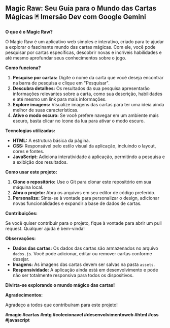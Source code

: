 ## Magic Raw: Seu Guia para o Mundo das Cartas Mágicas 🃏 Imersão Dev com Google Gemini

**O que é o Magic Raw?**

O Magic Raw é um aplicativo web simples e interativo, criado para te ajudar a explorar o fascinante mundo das cartas mágicas. Com ele, você pode pesquisar por cartas específicas, descobrir novas e incríveis habilidades e até mesmo aprofundar seus conhecimentos sobre o jogo.

**Como funciona?**

1. **Pesquise por cartas:** Digite o nome da carta que você deseja encontrar na barra de pesquisa e clique em "Pesquisar".
2. **Descubra detalhes:** Os resultados da sua pesquisa apresentarão informações relevantes sobre a carta, como sua descrição, habilidades e até mesmo um link para mais informações.
3. **Explore imagens:** Visualize imagens das cartas para ter uma ideia ainda melhor de suas características.
4. **Ative o modo escuro:** Se você prefere navegar em um ambiente mais escuro, basta clicar no ícone da lua para ativar o modo escuro.

**Tecnologias utilizadas:**

* **HTML:** A estrutura básica da página.
* **CSS:** Responsável pelo estilo visual da aplicação, incluindo o layout, cores e fontes.
* **JavaScript:** Adiciona interatividade à aplicação, permitindo a pesquisa e a exibição dos resultados.

**Como usar este projeto:**

1. **Clone o repositório:** Use o Git para clonar este repositório em sua máquina local.
2. **Abra o projeto:** Abra os arquivos em seu editor de código preferido.
3. **Personalize:** Sinta-se à vontade para personalizar o design, adicionar novas funcionalidades e expandir a base de dados de cartas.

**Contribuições:**

Se você quiser contribuir para o projeto, fique à vontade para abrir um pull request. Qualquer ajuda é bem-vinda!

**Observações:**

* **Dados das cartas:** Os dados das cartas são armazenados no arquivo `dados.js`. Você pode adicionar, editar ou remover cartas conforme desejar.
* **Imagens:** As imagens das cartas devem ser salvas na pasta `assets`.
* **Responsividade:** A aplicação ainda está em desenvolvimento e pode não ser totalmente responsiva para todos os dispositivos.

**Divirta-se explorando o mundo mágico das cartas!**

**Agradecimentos:**

Agradeço a todos que contribuíram para este projeto! 

**#magic #cartas #mtg #colecionavel #desenvolvimentoweb #html #css #javascript**
